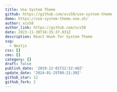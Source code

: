 ```yaml
---
title: Use System Theme
github: https://github.com/xcv58/use-system-theme
demo: https://use-system-theme.now.sh/
author: xcv58
author_link: https://github.com/xcv58
date: 2023-11-30T16:35:37.831Z
description: React Hook for System Theme
ssg:
  - Nextjs
css: []
cms: []
category: []
draft: false
publish_date: '2019-12-01T22:52:48Z'
update_date: '2024-01-25T09:21:39Z'
github_star: 12
github_fork: 2
---
```

